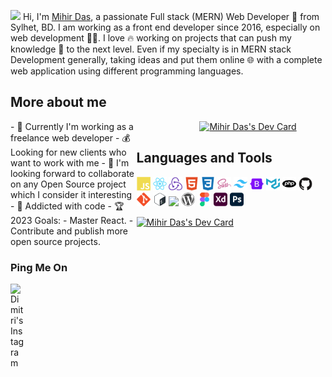 <!-- Typing SVG by Mihir Das -->

<!-- Intro section -->

<img src="https://media.giphy.com/media/hvRJCLFzcasrR4ia7z/giphy.gif" width="23px"/> Hi, I'm [Mihir Das](https://github.com/the-mihir), a passionate Full stack (MERN) Web Developer 🤩 from Sylhet, BD. I am working as a front end developer since 2016, especially on web development 👨‍💻. I love 🔥 working on projects that can push my knowledge 🤯 to the next level. Even if my specialty is in MERN stack Development generally, taking ideas and put them online 🌐 with a complete web application using different programming languages.

<!-- Floating img -->

## More about me
<div style="width: 40%; float: left;">
- 💪 Currently I'm working as a freelance web developer
- 💰 Looking for new clients who want to work with me
- 🤲 I'm looking forward to collaborate on any Open Source project which I consider it interesting
- 💉 Addicted with code
- 🏆 2023 Goals:
  - Master React.
  - Contribute and publish more open source projects.

<h3 align="left">Ping Me On</h3>
<a href="https://wa.me/+8801740623262">
  <img align="left" alt="Dimitri's Instagram" width="22px" src="https://upload.wikimedia.org/wikipedia/commons/thumb/6/6b/WhatsApp.svg/479px-WhatsApp.svg.png" />
</a>
  
</div>
<div style="width: 40%; float: right;">
 <a href="https://app.daily.dev/mihirdas"><img src="https://api.daily.dev/devcards/28e43e1943034b5eb16d447b1b8d9870.png?r=ubd" width="350" alt="Mihir Das's Dev Card"/></a>
<br>
</div>



<br>

## Languages and Tools

<code><img height="22" src="https://github.com/devicons/devicon/blob/master/icons/javascript/javascript-plain.svg"></code>
<code><img height="22" src="https://github.com/devicons/devicon/blob/master/icons/react/react-original.svg"></code>
<code><img height="22" src="https://github.com/devicons/devicon/blob/master/icons/redux/redux-original.svg"></code>
<code><img height="22" src="https://github.com/devicons/devicon/blob/master/icons/html5/html5-plain.svg"></code>
<code><img height="22" src="https://github.com/devicons/devicon/blob/master/icons/css3/css3-plain.svg"></code>
<code><img height="22" src="https://github.com/devicons/devicon/blob/master/icons/sass/sass-original.svg"></code>
<code><img height="22" src="https://github.com/devicons/devicon/blob/master/icons/tailwindcss/tailwindcss-plain.svg"></code>
<code><img height="22" src="https://github.com/devicons/devicon/blob/master/icons/bootstrap/bootstrap-original.svg"></code>
<code><img height="22" src="https://github.com/devicons/devicon/blob/master/icons/materialui/materialui-plain.svg"></code>
<code><img height="22" src="https://github.com/devicons/devicon/blob/master/icons/php/php-plain.svg"></code>
<code><img height="22" src="https://github.com/devicons/devicon/blob/master/icons/github/github-original.svg"></code>
<code><img height="22" src="https://github.com/devicons/devicon/blob/master/icons/git/git-plain.svg"></code>
<code><img height="22" src="https://github.com/devicons/devicon/blob/master/icons/bash/bash-original.svg"></code>
<code><img height="22" src="https://upload.wikimedia.org/wikipedia/commons/thumb/9/9a/Visual_Studio_Code_1.35_icon.svg/1024px-Visual_Studio_Code_1.35_icon.svg.png"></code>
<code><img height="22" src="https://github.com/devicons/devicon/blob/master/icons/wordpress/wordpress-plain.svg"></code>
<code><img height="22" src="https://github.com/devicons/devicon/blob/master/icons/figma/figma-original.svg"></code>
<code><img height="22" src="https://github.com/devicons/devicon/blob/master/icons/xd/xd-plain.svg"></code>
<code><img height="22" src="https://github.com/devicons/devicon/blob/master/icons/photoshop/photoshop-plain.svg"></code>

<!-- Floating img -->
<a href="https://app.daily.dev/mihirdas"><img src="https://api.daily.dev/devcards/28e43e1943034b5eb16d447b1b8d9870.png?r=ubd" width="400" alt="Mihir Das's Dev Card"/></a>
<br> 
